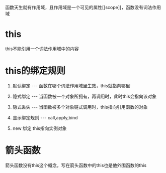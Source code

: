 函数天生就有作用域，且作用域是一个可见的属性[[scope]]，函数没有词法作用域

# this
this不能引用一个词法作用域中的内容

# this的绑定规则

1. 默认绑定 --- 函数在哪个词法作用域里生效，this就指向哪里 

2. 隐式绑定 --- 当函数被一个对象所拥有，再调用时，此时this会指向该对象

3. 隐式丢失 --- 当函数被多个对象链式调用时，this指向引用函数的对象

4. 显示绑定规则 --- call,apply,bind

5. new 绑定 this指向实例对象

# 箭头函数
箭头函数没有this这个概念，写在箭头函数中的this也是他外围函数的this
